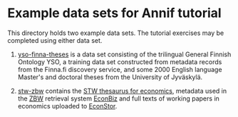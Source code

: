 # Example data sets for Annif tutorial

This directory holds two example data sets. The tutorial exercises may be
completed using either data set.

1. [yso-finna-theses](yso-finna-theses) is a data set consisting of the
trilingual General Finnish Ontology YSO, a training data set constructed
from metadata records from the Finna.fi discovery service, and some 2000
English language Master's and doctoral theses from the University of
Jyväskylä.

2. [stw-zbw](stw-zbw) contains the [STW thesaurus for economics](http://zbw.eu/stw/version/latest/about),
metadata used in the [ZBW](https://zbw.eu) retrieval system [EconBiz](https://www.econbiz.de) and full texts of working papers in economics uploaded to [EconStor](https://www.econstor.eu).
